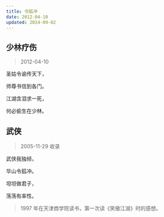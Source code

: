 ```yaml
---
title: 令狐冲
date: 2012-04-10
updated: 2024-09-02
---
```


## 少林疗伤 ##

> 2012-04-10

圣姑令谕传天下，

师尊书信到各门。

江湖含泪求一死，

何必偷生在少林。

## 武侠 ##

> 2005-11-29 收录

武侠我独倾，

华山令狐冲。

坦坦做君子，

荡荡有率性。

> 1997 年在天津商学院读书，第一次读《笑傲江湖》时的感想。